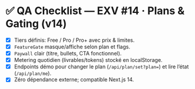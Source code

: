 # ✅ QA Checklist — EXV #14 · Plans & Gating (v14)

- [x] Tiers définis: Free / Pro / Pro+ avec prix & limites.
- [x] `FeatureGate` masque/affiche selon plan et flags.
- [x] `Paywall` clair (titre, bullets, CTA fonctionnel).
- [x] Metering quotidien (livrables/tokens) stocké en localStorage.
- [x] Endpoints démo pour changer le plan (`/api/plan/set?plan=`) et lire l’état (`/api/plan/me`).
- [x] Zéro dépendance externe; compatible Next.js 14.
